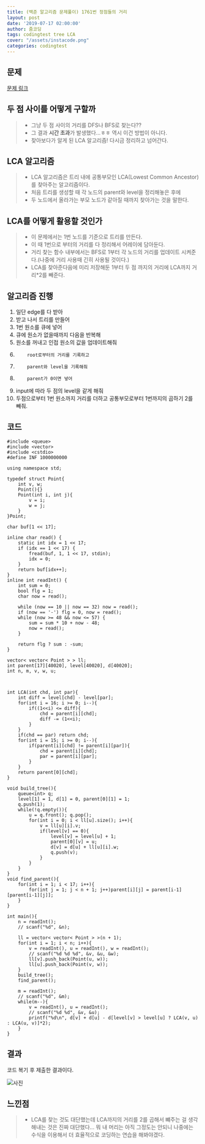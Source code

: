```yaml
---
title: (백준 알고리즘 문제풀이) 1761번 정점들의 거리
layout: post
date: '2019-07-17 02:00:00'
author: 줌코딩
tags: codingtest tree LCA
cover: "/assets/instacode.png"
categories: codingtest
---
```


## 문제

[문제 링크](https://www.acmicpc.net/problem/1761)

## 두 점 사이를 어떻게 구할까

>* 그냥 두 점 사이의 거리를 DFS나 BFS로 찾는다??
>* 그 결과 **시간 초과**가 발생했다...ㅎㅎ 역시 이건 방법이 아니다.
>* 찾아보다가 알게 된 LCA 알고리즘! 다시금 정리하고 넘어간다.

## LCA 알고리즘

>* LCA 알고리즘은 트리 내에 공통부모인 LCA(Lowest Common Ancestor)를 찾아주는 알고리즘이다.
>* 처음 트리를 생성할 때 각 노드의 parent와 level을 정리해놓은 후에
>* 두 노드에서 올라가는 부모 노드가 같아질 때까지 찾아가는 것을 말한다.

## LCA를 어떻게 활용할 것인가

>* 이 문제에서는 1번 노드를 기준으로 트리를 만든다.
>* 이 때 1번으로 부터의 거리를 다 정리해서 어레이에 담아둔다.
>* 거리 찾는 함수 내부에서는 BFS로 1부터 각 노드의 거리를 업데이트 시켜준다.(나중에 거리 사용때 긴히 사용될 것이다.)
>* LCA를 찾아준다음에 미리 저장해둔 1부터 두 점 까지의 거리에 LCA까지 거리*2를 빼준다.

## 알고리즘 진행

1.  일단 edge를 다 받아
2.  받고 나서 트리를 만들어
3.    1번 원소를 큐에 넣어
4.    큐에 원소가 없을때까지 다음을 반복해
5.    원소를 꺼내고 인접 원소의 값을 업데이트해줘
6.         root로부터의 거리를 기록하고 
7.         parent와 level을 기록해줘
8.         parent가 0이면 넣어
9.  input에 따라 두 점의 level을 같게 해줘
10. 두점으로부터 1번 원소까지 거리를 더하고 공통부모로부터 1번까지의 곱하기 2를 빼줘.

## 코드

    #include <queue>
    #include <vector>
    #include <cstdio>
    #define INF 1000000000

    using namespace std;

    typedef struct Point{
        int v, w;
        Point(){}
        Point(int i, int j){
            v = i;
            w = j;
        }
    }Point;

    char buf[1 << 17];

    inline char read() {
        static int idx = 1 << 17;
        if (idx == 1 << 17) {
            fread(buf, 1, 1 << 17, stdin);
            idx = 0;
        }
        return buf[idx++];
    }
    inline int readInt() {
        int sum = 0;
        bool flg = 1;
        char now = read();

        while (now == 10 || now == 32) now = read();
        if (now == '-') flg = 0, now = read();
        while (now >= 48 && now <= 57) {
            sum = sum * 10 + now - 48;
            now = read();
        }

        return flg ? sum : -sum;
    }

    vector< vector< Point > > ll;
    int parent[17][40020], level[40020], d[40020];
    int n, m, v, w, u;



    int LCA(int chd, int par){
        int diff = level[chd] - level[par];
        for(int i = 16; i >= 0; i--){
            if((1<<i) <= diff){
                chd = parent[i][chd];
                diff -= (1<<i);
            }
        }
        if(chd == par) return chd;
        for(int i = 15; i >= 0; i--){
            if(parent[i][chd] != parent[i][par]){
                chd = parent[i][chd];
                par = parent[i][par];
            } 
        } 
        return parent[0][chd];
    }

    void build_tree(){
        queue<int> q;
        level[1] = 1, d[1] = 0, parent[0][1] = 1;
        q.push(1);
        while(!q.empty()){
            u = q.front(); q.pop();
            for(int i = 0; i < ll[u].size(); i++){
                v = ll[u][i].v;
                if(level[v] == 0){
                    level[v] = level[u] + 1;
                    parent[0][v] = u;
                    d[v] = d[u] + ll[u][i].w;
                    q.push(v);
                }
            }
        }
    }
    void find_parent(){
        for(int i = 1; i < 17; i++){
            for(int j = 1; j < n + 1; j++)parent[i][j] = parent[i-1][parent[i-1][j]];
        }
    }

    int main(){
        n = readInt();
        // scanf("%d", &n);
        
        ll = vector< vector< Point > >(n + 1);
        for(int i = 1; i < n; i++){
            v = readInt(), u = readInt(), w = readInt();
            // scanf("%d %d %d", &v, &u, &w);
            ll[v].push_back(Point(u, w));
            ll[u].push_back(Point(v, w));
        }
        build_tree();
        find_parent();

        m = readInt();
        // scanf("%d", &m);
        while(m--){
            v = readInt(), u = readInt();
            // scanf("%d %d", &v, &u);
            printf("%d\n", d[v] + d[u] - d[level[v] > level[u] ? LCA(v, u) : LCA(u, v)]*2);       
        }
    }

## 결과

코드 복기 후 제출한 결과이다.

![사진](https://raw.githubusercontent.com/zoomKoding/zoomKoding.github.io/source/assets/_posts/1761-1.png)

## 느낀점

>* LCA를 찾는 것도 대단했는데 LCA까지의 거리를 2를 곱해서 뺴주는 걸 생각해내는 것은 진짜 대단했다... 뭐 내 머리는 아직 그정도는 안되니 나중에는 수식을 이용해서 더 효율적으로 코딩하는 연습을 해봐야겠다.
